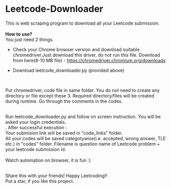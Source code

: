 # Leetcode-Downloader

This is web scraping program to download all your Leetcode submission.<br />
<br />
**How to use?** <br />
You just need 2 things. <br />
- Check your Chrome browser version and download suitable chromedriver.Just download this driver, do not run this file. Download from here(8-10 MB file) - https://chromedriver.chromium.org/downloads <br />  

- Download leetcode_downloader.py (provided above)
<br />

Put chromedriver, code file in same folder. You do not need to create any directory or file except these 3. Required directory/files will be created during runtime. Go through the comments in the codes.<br /> 
<br />

Run leetcode_downloader.py and follow on screen instruction. You will be asked your login credentials.<br />. 
After successful execution : <br />
Your submision link will be saved in "code_links" folder. <br />
All your codes will be saved categotywise(i.e. accepted, wrong answer, TLE etc.) in "codes" folder. Filename is question name of Leetcode problem + your leetcode submission id. <br /> 
<br />
Watch automation on browser, it is fun :) <br />

<br />
Share this with your friends! Happy Leetcoding!! <br />
Put a star, if you like this project.
